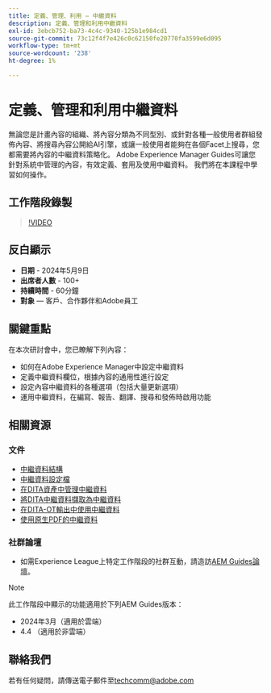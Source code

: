 ```yaml
---
title: 定義、管理、利用 — 中繼資料
description: 定義、管理和利用中繼資料
exl-id: 3ebcb752-ba73-4c4c-9340-125b1e984cd1
source-git-commit: 73c12f4f7e426c0c62150fe20770fa3599e6d095
workflow-type: tm+mt
source-wordcount: '238'
ht-degree: 1%

---
```


# 定義、管理和利用中繼資料

無論您是計畫內容的組織、將內容分類為不同型別、或針對各種一般使用者群組發佈內容、將搜尋內容公開給AI引擎，或讓一般使用者能夠在各個Facet上搜尋，您都需要將內容的中繼資料策略化。
Adobe Experience Manager Guides可讓您針對系統中管理的內容，有效定義、套用及使用中繼資料。 我們將在本課程中學習如何操作。


## 工作階段錄製

>[!VIDEO](https://video.tv.adobe.com/v/3429088/asset-metadata-guides-metadata-aem-guides?quality=12&learn=on)


## 反白顯示

- **日期** - 2024年5月9日
- **出席者人數** - 100+
- **持續時間** - 60分鐘
- **對象** — 客戶、合作夥伴和Adobe員工

## 關鍵重點

在本次研討會中，您已瞭解下列內容：
- 如何在Adobe Experience Manager中設定中繼資料
- 定義中繼資料欄位，根據內容的通用性進行設定
- 設定內容中繼資料的各種選項（包括大量更新選項）
- 運用中繼資料，在編寫、報告、翻譯、搜尋和發佈時啟用功能


## 相關資源

### 文件

- [中繼資料結構](https://experienceleague.adobe.com/zh-hant/docs/experience-manager-cloud-service/content/assets/manage/metadata-schemas)
- [中繼資料設定檔](https://experienceleague.adobe.com/zh-hant/docs/experience-manager-cloud-service/content/assets/manage/metadata-profiles)
- [在DITA資產中管理中繼資料](https://experienceleague.adobe.com/zh-hant/docs/experience-manager-guides/using/knowledge-base/kb-articles/authoring/reports/manage-metadata)
- [將DITA中繼資料擷取為中繼資料](https://experienceleague.adobe.com/zh-hant/docs/experience-manager-guides/using/install-guide/cs-ig/aem-asset-search-cs/conf-dita-search#id192SF0G10YK)
- [在DITA-OT輸出中使用中繼資料](https://experienceleague.adobe.com/zh-hant/docs/experience-manager-guides/using/install-guide/on-prem-ig/output-gen-config/conf-output-generation#id191LF0U0TY4)
- [使用原生PDF的中繼資料](https://experienceleague.adobe.com/zh-hant/docs/experience-manager-guides/using/user-guide/output-gen/web-editor/native-pdf-web-editor#native-pdf-publishing)


### 社群論壇

- 如需Experience League上特定工作階段的社群互動，請造訪[AEM Guides論壇](https://experienceleaguecommunities.adobe.com/t5/experience-manager-guides/bd-p/xml-documentation-discussions)。


>[!NOTE]
>
> 此工作階段中顯示的功能適用於下列AEM Guides版本：
> - 2024年3月（適用於雲端）
> - 4.4 （適用於非雲端）



## 聯絡我們

若有任何疑問，請傳送電子郵件至<techcomm@adobe.com>
